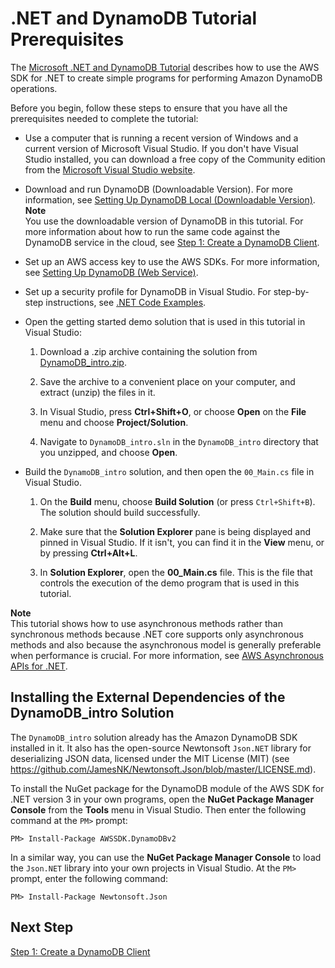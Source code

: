 # \.NET and DynamoDB Tutorial Prerequisites<a name="GettingStarted.NET.Prereqs"></a>

The [Microsoft \.NET and DynamoDB Tutorial](GettingStarted.NET.md) describes how to use the AWS SDK for \.NET to create simple programs for performing Amazon DynamoDB operations\. 

Before you begin, follow these steps to ensure that you have all the prerequisites needed to complete the tutorial:
+ Use a computer that is running a recent version of Windows and a current version of Microsoft Visual Studio\. If you don't have Visual Studio installed, you can download a free copy of the Community edition from the [Microsoft Visual Studio website](https://www.visualstudio.com)\.
+ Download and run DynamoDB \(Downloadable Version\)\. For more information, see [Setting Up DynamoDB Local \(Downloadable Version\)](DynamoDBLocal.md)\.
**Note**  
You use the downloadable version of DynamoDB in this tutorial\. For more information about how to run the same code against the DynamoDB service in the cloud, see [Step 1: Create a DynamoDB Client](GettingStarted.NET.01.md)\.
+ Set up an AWS access key to use the AWS SDKs\. For more information, see [Setting Up DynamoDB \(Web Service\)](SettingUp.DynamoWebService.md)\.
+ Set up a security profile for DynamoDB in Visual Studio\. For step\-by\-step instructions, see [\.NET Code Examples](CodeSamples.DotNet.md)\.
+ Open the getting started demo solution that is used in this tutorial in Visual Studio:

  1. Download a \.zip archive containing the solution from [DynamoDB\_intro\.zip](samples/DynamoDB_intro.zip)\.

  1. Save the archive to a convenient place on your computer, and extract \(unzip\) the files in it\.

  1. In Visual Studio, press **Ctrl\+Shift\+O**, or choose **Open** on the **File** menu and choose **Project/Solution**\.

  1. Navigate to `DynamoDB_intro.sln` in the `DynamoDB_intro` directory that you unzipped, and choose **Open**\.
+ Build the `DynamoDB_intro` solution, and then open the `00_Main.cs` file in Visual Studio\.

  1. On the **Build** menu, choose **Build Solution** \(or press `Ctrl+Shift+B`\)\. The solution should build successfully\.

  1. Make sure that the **Solution Explorer** pane is being displayed and pinned in Visual Studio\. If it isn't, you can find it in the **View** menu, or by pressing **Ctrl\+Alt\+L**\.

  1. In **Solution Explorer**, open the **00\_Main\.cs** file\. This is the file that controls the execution of the demo program that is used in this tutorial\.

**Note**  
This tutorial shows how to use asynchronous methods rather than synchronous methods because \.NET core supports only asynchronous methods and also because the asynchronous model is generally preferable when performance is crucial\. For more information, see [AWS Asynchronous APIs for \.NET](https://docs.aws.amazon.com/sdk-for-net/v3/developer-guide/sdk-net-async-api.html)\. 

## Installing the External Dependencies of the DynamoDB\_intro Solution<a name="GettingStarted.NET.Prereqs.Dependencies"></a>

The `DynamoDB_intro` solution already has the Amazon DynamoDB SDK installed in it\. It also has the open\-source Newtonsoft `Json.NET` library for deserializing JSON data, licensed under the MIT License \(MIT\) \(see [https://github\.com/JamesNK/Newtonsoft\.Json/blob/master/LICENSE\.md](https://github.com/JamesNK/Newtonsoft.Json/blob/master/LICENSE.md)\)\.

To install the NuGet package for the DynamoDB module of the AWS SDK for \.NET version 3 in your own programs, open the **NuGet Package Manager Console** from the **Tools** menu in Visual Studio\. Then enter the following command at the `PM>` prompt:

```
PM> Install-Package AWSSDK.DynamoDBv2
```

In a similar way, you can use the **NuGet Package Manager Console** to load the `Json.NET` library into your own projects in Visual Studio\. At the `PM>` prompt, enter the following command:

```
PM> Install-Package Newtonsoft.Json
```

## Next Step<a name="GettingStarted.NET.Prereqs.NextStep"></a>

[Step 1: Create a DynamoDB Client](GettingStarted.NET.01.md)